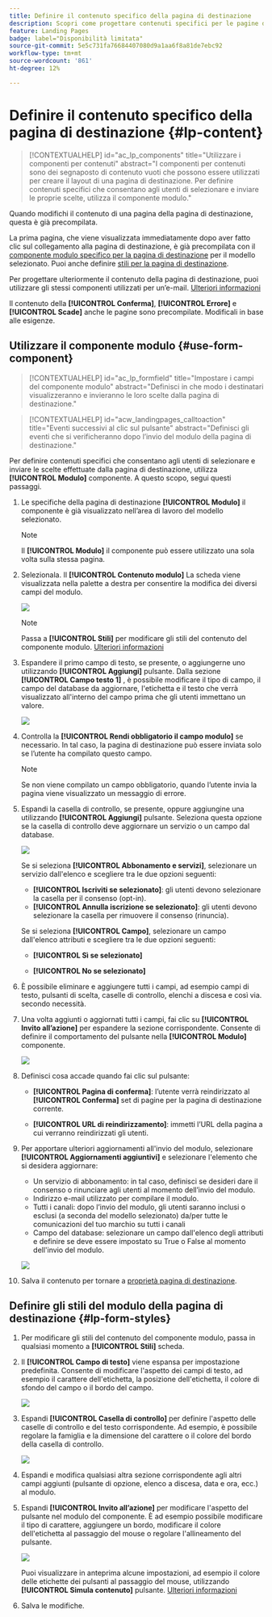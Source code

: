 ```yaml
---
title: Definire il contenuto specifico della pagina di destinazione
description: Scopri come progettare contenuti specifici per le pagine di destinazione nel web di Campaign
feature: Landing Pages
badge: label="Disponibilità limitata"
source-git-commit: 5e5c731fa76684407080d9a1aa6f8a81de7ebc92
workflow-type: tm+mt
source-wordcount: '861'
ht-degree: 12%

---
```


# Definire il contenuto specifico della pagina di destinazione {#lp-content}

>[!CONTEXTUALHELP]
>id="ac_lp_components"
>title="Utilizzare i componenti per contenuti"
>abstract="I componenti per contenuti sono dei segnaposto di contenuto vuoti che possono essere utilizzati per creare il layout di una pagina di destinazione. Per definire contenuti specifici che consentano agli utenti di selezionare e inviare le proprie scelte, utilizza il componente modulo."

Quando modifichi il contenuto di una pagina della pagina di destinazione, questa è già precompilata.

La prima pagina, che viene visualizzata immediatamente dopo aver fatto clic sul collegamento alla pagina di destinazione, è già precompilata con il [componente modulo specifico per la pagina di destinazione](#use-form-component) per il modello selezionato<!-- to enable users to select and submit their choices-->. Puoi anche definire [stili per la pagina di destinazione](#lp-form-styles).

Per progettare ulteriormente il contenuto della pagina di destinazione, puoi utilizzare gli stessi componenti utilizzati per un’e-mail. [Ulteriori informazioni](../email/content-components.md#add-content-components)

Il contenuto della **[!UICONTROL Conferma]**, **[!UICONTROL Errore]** e **[!UICONTROL Scade]** anche le pagine sono precompilate. Modificali in base alle esigenze.

## Utilizzare il componente modulo {#use-form-component}

>[!CONTEXTUALHELP]
>id="ac_lp_formfield"
>title="Impostare i campi del componente modulo"
>abstract="Definisci in che modo i destinatari visualizzeranno e invieranno le loro scelte dalla pagina di destinazione."

>[!CONTEXTUALHELP]
>id="acw_landingpages_calltoaction"
>title="Eventi successivi al clic sul pulsante"
>abstract="Definisci gli eventi che si verificheranno dopo l’invio del modulo della pagina di destinazione."

Per definire contenuti specifici che consentano agli utenti di selezionare e inviare le scelte effettuate dalla pagina di destinazione, utilizza **[!UICONTROL Modulo]** componente. A questo scopo, segui questi passaggi.

1. Le specifiche della pagina di destinazione **[!UICONTROL Modulo]** il componente è già visualizzato nell’area di lavoro del modello selezionato.

   >[!NOTE]
   >
   >Il **[!UICONTROL Modulo]** il componente può essere utilizzato una sola volta sulla stessa pagina.

1. Selezionala. Il **[!UICONTROL Contenuto modulo]** La scheda viene visualizzata nella palette a destra per consentire la modifica dei diversi campi del modulo.

   ![](assets/lp-form-component.png)

   >[!NOTE]
   >
   >Passa a **[!UICONTROL Stili]** per modificare gli stili del contenuto del componente modulo. [Ulteriori informazioni](#lp-form-styles)

1. Espandere il primo campo di testo, se presente, o aggiungerne uno utilizzando **[!UICONTROL Aggiungi]** pulsante. Dalla sezione **[!UICONTROL Campo testo 1]** , è possibile modificare il tipo di campo, il campo del database da aggiornare, l&#39;etichetta e il testo che verrà visualizzato all&#39;interno del campo prima che gli utenti immettano un valore.

   ![](assets/lp-form-text-field.png)

1. Controlla la **[!UICONTROL Rendi obbligatorio il campo modulo]** se necessario. In tal caso, la pagina di destinazione può essere inviata solo se l’utente ha compilato questo campo.

   >[!NOTE]
   >
   >Se non viene compilato un campo obbligatorio, quando l’utente invia la pagina viene visualizzato un messaggio di errore.

1. Espandi la casella di controllo, se presente, oppure aggiungine una utilizzando **[!UICONTROL Aggiungi]** pulsante. Seleziona questa opzione se la casella di controllo deve aggiornare un servizio o un campo dal database.

   ![](assets/lp-form-checkbox.png)

   Se si seleziona **[!UICONTROL Abbonamento e servizi]**, selezionare un servizio dall&#39;elenco e scegliere tra le due opzioni seguenti:

   * **[!UICONTROL Iscriviti se selezionato]**: gli utenti devono selezionare la casella per il consenso (opt-in).
   * **[!UICONTROL Annulla iscrizione se selezionato]**: gli utenti devono selezionare la casella per rimuovere il consenso (rinuncia).

   Se si seleziona **[!UICONTROL Campo]**, selezionare un campo dall&#39;elenco attributi e scegliere tra le due opzioni seguenti:

   * **[!UICONTROL Sì se selezionato]**<!--TBC-->

   * **[!UICONTROL No se selezionato]**<!--TBC-->

1. È possibile eliminare e aggiungere tutti i campi, ad esempio campi di testo, pulsanti di scelta, caselle di controllo, elenchi a discesa e così via. secondo necessità.

1. Una volta aggiunti o aggiornati tutti i campi, fai clic su **[!UICONTROL Invito all’azione]** per espandere la sezione corrispondente. Consente di definire il comportamento del pulsante nella **[!UICONTROL Modulo]** componente.

   ![](assets/lp-call-to-action.png)

1. Definisci cosa accade quando fai clic sul pulsante:

   * **[!UICONTROL Pagina di conferma]**: l’utente verrà reindirizzato al **[!UICONTROL Conferma]** set di pagine per la pagina di destinazione corrente.

   * **[!UICONTROL URL di reindirizzamento]**: immetti l’URL della pagina a cui verranno reindirizzati gli utenti.

1. Per apportare ulteriori aggiornamenti all&#39;invio del modulo, selezionare **[!UICONTROL Aggiornamenti aggiuntivi]** e selezionare l&#39;elemento che si desidera aggiornare:
   * Un servizio di abbonamento: in tal caso, definisci se desideri dare il consenso o rinunciare agli utenti al momento dell’invio del modulo.
   * Indirizzo e-mail utilizzato per compilare il modulo.
   * Tutti i canali: dopo l’invio del modulo, gli utenti saranno inclusi o esclusi (a seconda del modello selezionato) da/per tutte le comunicazioni del tuo marchio su tutti i canali
   * Campo del database: selezionare un campo dall&#39;elenco degli attributi e definire se deve essere impostato su True o False al momento dell&#39;invio del modulo.

   ![](assets/lp-form-additionnal-updates.png)

1. Salva il contenuto per tornare a [proprietà pagina di destinazione](create-lp.md#create-landing-page).

## Definire gli stili del modulo della pagina di destinazione {#lp-form-styles}

1. Per modificare gli stili del contenuto del componente modulo, passa in qualsiasi momento a **[!UICONTROL Stili]** scheda.

1. Il **[!UICONTROL Campo di testo]** viene espansa per impostazione predefinita. Consente di modificare l&#39;aspetto dei campi di testo, ad esempio il carattere dell&#39;etichetta, la posizione dell&#39;etichetta, il colore di sfondo del campo o il bordo del campo.

   ![](assets/lp-text-styles.png)

1. Espandi **[!UICONTROL Casella di controllo]** per definire l&#39;aspetto delle caselle di controllo e del testo corrispondente. Ad esempio, è possibile regolare la famiglia e la dimensione del carattere o il colore del bordo della casella di controllo.

   ![](assets/lp-checkbox-style.png)

1. Espandi e modifica qualsiasi altra sezione corrispondente agli altri campi aggiunti (pulsante di opzione, elenco a discesa, data e ora, ecc.) al modulo.

1. Espandi **[!UICONTROL Invito all’azione]** per modificare l&#39;aspetto del pulsante nel modulo del componente. È ad esempio possibile modificare il tipo di carattere, aggiungere un bordo, modificare il colore dell&#39;etichetta al passaggio del mouse o regolare l&#39;allineamento del pulsante.

   ![](assets/lp-call-to-action-style.png)

   Puoi visualizzare in anteprima alcune impostazioni, ad esempio il colore delle etichette dei pulsanti al passaggio del mouse, utilizzando **[!UICONTROL Simula contenuto]** pulsante. [Ulteriori informazioni](create-lp.md#test-landing-page)

1. Salva le modifiche.
